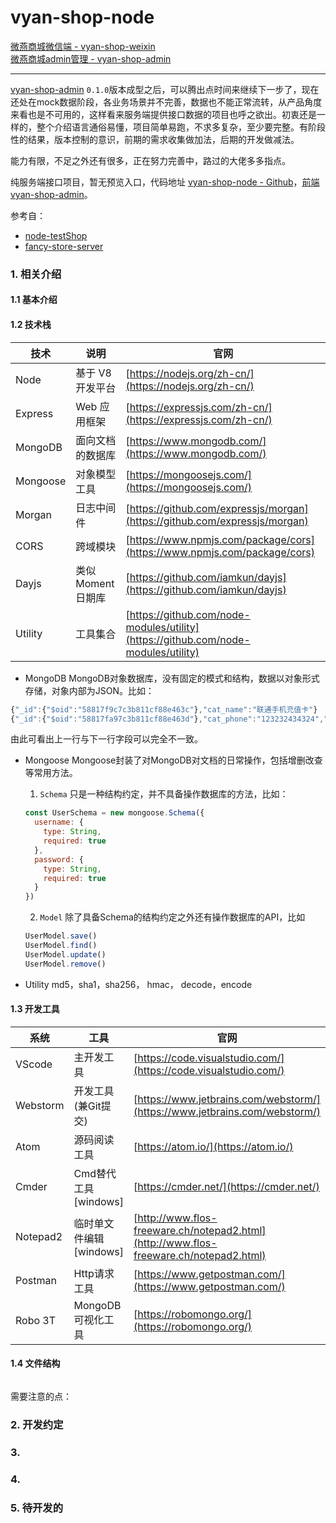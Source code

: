 # vyan-shop-node
[微燕商城微信端 - vyan-shop-weixin](https://github.com/jikeytang/vyan-shop-weixin)  
[微燕商城admin管理 - vyan-shop-admin](https://github.com/jikeytang/vyan-shop-admin)

---

[vyan-shop-admin](https://github.com/jikeytang/vyan-shop-admin) `0.1.0`版本成型之后，可以腾出点时间来继续下一步了，现在还处在mock数据阶段，各业务场景并不完善，数据也不能正常流转，从产品角度来看也是不可用的，这样看来服务端提供接口数据的项目也呼之欲出。初衷还是一样的，整个介绍语言通俗易懂，项目简单易跑，不求多复杂，至少要完整。有阶段性的结果，版本控制的意识，前期的需求收集做加法，后期的开发做减法。

能力有限，不足之外还有很多，正在努力完善中，路过的大佬多多指点。

纯服务端接口项目，暂无预览入口，代码地址 [vyan-shop-node - Github](https://github.com/jikeytang/vyan-shop-node)，[前端 vyan-shop-admin](https://github.com/jikeytang/vyan-shop-admin)。

参考自：

- [node-testShop](https://github.com/zengming00/node-testShop)
- [fancy-store-server](https://github.com/czero1995/fancy-store-server)

### 1. 相关介绍

#### 1.1 基本介绍


#### 1.2 技术栈

技术 | 说明 | 官网
----|----|----
Node | 基于 V8 开发平台 | [https://nodejs.org/zh-cn/](https://nodejs.org/zh-cn/)
Express |  Web 应用框架 | [https://expressjs.com/zh-cn/](https://expressjs.com/zh-cn/)
MongoDB |  面向文档的数据库 | [https://www.mongodb.com/](https://www.mongodb.com/)
Mongoose |  对象模型工具 | [https://mongoosejs.com/](https://mongoosejs.com/)
Morgan |  日志中间件 | [https://github.com/expressjs/morgan](https://github.com/expressjs/morgan)
CORS  |  跨域模块 | [https://www.npmjs.com/package/cors](https://www.npmjs.com/package/cors)
Dayjs  |  类似Moment日期库 | [https://github.com/iamkun/dayjs](https://github.com/iamkun/dayjs)
Utility  |  工具集合 | [https://github.com/node-modules/utility](https://github.com/node-modules/utility)


- MongoDB
MongoDB对象数据库，没有固定的模式和结构，数据以对象形式存储，对象内部为JSON。比如：
```javascript
{"_id":{"$oid":"58817f9c7c3b811cf88e463c"},"cat_name":"联通手机充值卡"}
{"_id":{"$oid":"58817fa97c3b811cf88e463d"},"cat_phone":"123232434324","cat_type:"1"}
```
由此可看出上一行与下一行字段可以完全不一致。

- Mongoose
Mongoose封装了对MongoDB对文档的日常操作，包括增删改查等常用方法。

    1. `Schema` 只是一种结构约定，并不具备操作数据库的方法，比如：
    ```javascript
    const UserSchema = new mongoose.Schema({
      username: { 
        type: String,
        required: true
      },
      password: { 
        type: String,
        required: true
      }
    })
    ```
    2. `Model` 除了具备Schema的结构约定之外还有操作数据库的API，比如
    ```javascript
    UserModel.save()
    UserModel.find()
    UserModel.update()
    UserModel.remove()
    ```
    
- Utility
md5，sha1，sha256， hmac， decode，encode


#### 1.3 开发工具

系统 | 工具 | 官网
----|----|----
VScode | 主开发工具 | [https://code.visualstudio.com/](https://code.visualstudio.com/)
Webstorm | 开发工具(兼Git提交) | [https://www.jetbrains.com/webstorm/](https://www.jetbrains.com/webstorm/)
Atom | 源码阅读工具 | [https://atom.io/](https://atom.io/)
Cmder | Cmd替代工具[windows] | [https://cmder.net/](https://cmder.net/)
Notepad2 | 临时单文件编辑[windows] | [http://www.flos-freeware.ch/notepad2.html](http://www.flos-freeware.ch/notepad2.html)
Postman | Http请求工具 | [https://www.getpostman.com/](https://www.getpostman.com/)
Robo 3T | MongoDB可视化工具 | [https://robomongo.org/](https://robomongo.org/)

#### 1.4 文件结构

```javascript

```

需要注意的点：


### 2. 开发约定

### 3. 


### 4. 

### 5. 待开发的






